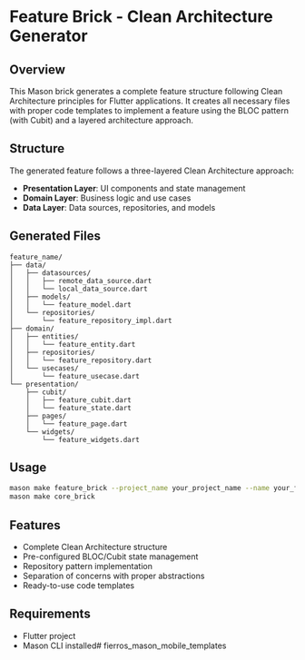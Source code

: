 # Feature Brick - Clean Architecture Generator

## Overview

This Mason brick generates a complete feature structure following Clean Architecture principles for Flutter applications. It creates all necessary files with proper code templates to implement a feature using the BLOC pattern (with Cubit) and a layered architecture approach.

## Structure

The generated feature follows a three-layered Clean Architecture approach:

- **Presentation Layer**: UI components and state management
- **Domain Layer**: Business logic and use cases
- **Data Layer**: Data sources, repositories, and models

## Generated Files

```
feature_name/
├── data/
│   ├── datasources/
│   │   ├── remote_data_source.dart
│   │   └── local_data_source.dart
│   ├── models/
│   │   └── feature_model.dart
│   └── repositories/
│       └── feature_repository_impl.dart
├── domain/
│   ├── entities/
│   │   └── feature_entity.dart
│   ├── repositories/
│   │   └── feature_repository.dart
│   └── usecases/
│       └── feature_usecase.dart
└── presentation/
    ├── cubit/
    │   ├── feature_cubit.dart
    │   └── feature_state.dart
    ├── pages/
    │   └── feature_page.dart
    └── widgets/
        └── feature_widgets.dart
```

## Usage

```bash
mason make feature_brick --project_name your_project_name --name your_feature_name
mason make core_brick
```

## Features

- Complete Clean Architecture structure
- Pre-configured BLOC/Cubit state management
- Repository pattern implementation
- Separation of concerns with proper abstractions
- Ready-to-use code templates

## Requirements

- Flutter project
- Mason CLI installed# fierros_mason_mobile_templates
